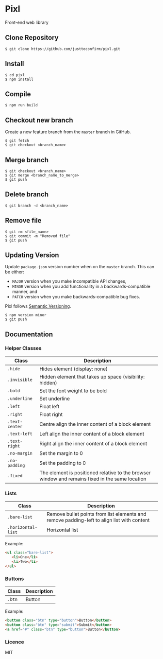 # Pixl

Front-end web library

## Clone Repository

```
$ git clone https://github.com/justtoconfirm/pixl.git
```
## Install

```
$ cd pixl
$ npm install
```

## Compile

```
$ npm run build
```

## Checkout new branch

Create a new feature branch from the `master` branch in GitHub.

```
$ git fetch
$ git checkout <branch_name>
```

## Merge branch

```
$ git checkout <branch_name>
$ git merge <branch_name_to_merge>
$ git push
```

## Delete branch

```
$ git branch -d <branch_name>
```

## Remove file

```
$ git rm <file_name>
$ git commit -m "Removed file"
$ git push
```

## Updating Version

Update `package.json` version number when on the `master` branch. This can be either: 

- `MAJOR` version when you make incompatible API changes,
- `MINOR` version when you add functionality in a backwards-compatible manner, and
- `PATCH` version when you make backwards-compatible bug fixes.

Pixl follows [Semantic Versioning](https://semver.org/).

```
$ npm version minor
$ git push
```

## Documentation

### Helper Classes

| Class              | Description                                                                                     |
| ------------------ | ----------------------------------------------------------------------------------------------- | 
| `.hide`            | Hides element (display: none)                                                                   |
| `.invisible`       | Hidden element that takes up space (visibility: hidden)                                         |
| `.bold`            | Set the font weight to be bold                                                                  |
| `.underline`       | Set underline                                                                                   |
| `.left`            | Float left                                                                                      |
| `.right`           | Float right                                                                                     |
| `.text-center`     | Centre align the inner content of a block element                                               |
| `.text-left`       | Left align the inner content of a block element                                                 |
| `.text-right`      | Right align the inner content of a block element                                                |
| `.no-margin`       | Set the margin to 0                                                                             |
| `.no-padding`      | Set the padding to 0                                                                            |
| `.fixed`           | The element is positioned relative to the browser window and remains fixed in the same location | 

### Lists

| Class                | Description                                                                                 |
| -------------------- | ------------------------------------------------------------------------------------------- | 
| `.bare-list`         | Remove bullet points from list elements and remove padding-left to align list with content  |
| `.horizontal-list`   | Horizontal list                                                                             |

Example:

```html
<ul class="bare-list">
   <li>One</li>
   <li>Two</li>
</ul>
```

### Buttons

| Class                | Description                                                                                 |
| -------------------- | ------------------------------------------------------------------------------------------- | 
| `.btn`               | Button                                                                                      |

Example:

```html
<button class="btn" type="button">Button</button>
<button class="btn" type="submit">Submit</button>
<a href="#" class="btn" type="button">Button</button>
```

### Licence

MIT
